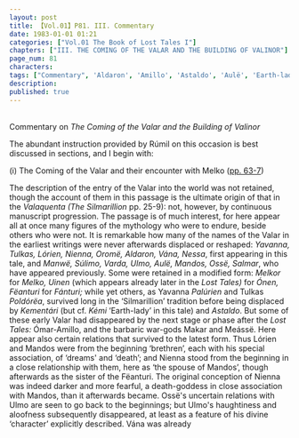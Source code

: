```yaml
---
layout: post
title: 【Vol.01】P81. III. Commentary
date: 1983-01-01 01:21
categories: ["Vol.01 The Book of Lost Tales I"]
chapters: ["III. THE COMING OF THE VALAR AND THE BUILDING OF VALINOR"]
page_num: 81
characters: 
tags: ["Commentary", 'Aldaron', 'Amillo', 'Astaldo', 'Aulë', 'Earth-lady', 'Fantur', 'Fëanturi', 'Fui', 'Kementári', 'Kémi', 'Lórien', 'Makar', 'Mandos', 'Manwë', 'Meássë', 'Melko', 'Melkor', 'Nessa', 'Ómar', 'Oromë', 'Ossë', 'Palúrien', 'Poldórëa', 'Salmar', 'Rúmil', 'Silmarillion, The', 'Súlimo', 'Tulkas', 'Uinen', 'Ulmo', 'Valaquenta', 'Vána', 'Varda', 'Yavanna']
description: 
published: true
---
```


<BR>
Commentary on <I>The Coming of the Valar and the Building of Valinor</I>

The abundant instruction provided by Rúmil on this occasion is best discussed in sections, and I begin with:

(i) The Coming of the Valar and their encounter with Melko ([pp. 63-7]({{site.baseurl}}/vol01-p63))

The description of the entry of the Valar into the world was not retained, though the account of them in this passage is the ultimate origin of that in the <I>Valaquenta (The Silmarillion</I> pp. 25-9): not, however, by continuous manuscript progression. The passage is of much interest, for here appear all at once many figures of the mythology who were to endure, beside others who were not. It is remarkable how many of the names of the Valar in the earliest writings were never afterwards displaced or reshaped: <I>Yavanna, Tulkas, Lórien, Nienna, Oromë, Aldaron, Vána, Nessa</I>, first appearing in this tale, and <I>Manwë, Súlimo, Varda, Ulmo, Aulë, Mandos, Ossë, Salmar</I>, who have appeared previously. Some were retained in a modified form: <I>Melkor</I> for <I>Melko, Uinen</I> (which appears already later in the <I>Lost Tales)</I> for <I>Ónen, Fëanturi</I> for <I>Fánturi;</I> while yet others, as Yavanna <I>Palúrien</I> and Tulkas <I>Poldórëa</I>, survived long in the ‘Silmarillion’ tradition before being displaced by <I>Kementári</I> (but cf. <I>Kémi</I> ‘Earth-lady’ in this tale) and <I>Astaldo</I>. But some of these early Valar had disappeared by the next stage or phase after the <I>Lost Tales:</I> Ómar-Amillo, and the barbaric war-gods Makar and Meássë. Here appear also certain relations that survived to the latest form. Thus Lórien and Mandos were from the beginning ‘brethren’, each with his special association, of ‘dreams' and ‘death’; and Nienna stood from the beginning in a close relationship with them, here as ‘the spouse of Mandos’, though afterwards as the sister of the Fëanturi. The original conception of Nienna was indeed darker and more fearful, a death-goddess in close association with Mandos, than it afterwards became. Ossë's uncertain relations with Ulmo are seen to go back to the beginnings; but Ulmo's haughtiness and aloofness subsequently disappeared, at least as a feature of his divine ‘character’ explicitly described. Vána was already

